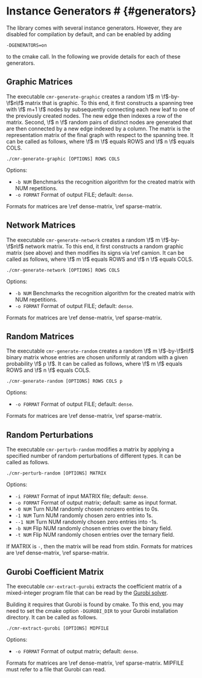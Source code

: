 # Instance Generators # {#generators}

The library comes with several instance generators.
However, they are disabled for compilation by default, and can be enabled by adding

    -DGENERATORS=on

to the cmake call.
In the following we provide details for each of these generators.

## Graphic Matrices ##

The executable `cmr-generate-graphic` creates a random \f$ m \f$-by-\f$n\f$ matrix that is graphic.
To this end, it first constructs a spanning tree with \f$ m+1 \f$ nodes by subsequently connecting each new leaf to one of the previously created nodes.
The new edge then indexes a row of the matrix.
Second, \f$ n \f$ random pairs of distinct nodes are generated that are then connected by a new edge indexed by a column.
The matrix is the representation matrix of the final graph with respect to the spanning tree.
It can be called as follows, where \f$ m \f$ equals ROWS and \f$ n \f$ equals COLS.

    ./cmr-generate-graphic [OPTIONS] ROWS COLS

Options:
  - `-b NUM`    Benchmarks the recognition algorithm for the created matrix with NUM repetitions.
  - `-o FORMAT` Format of output FILE; default: `dense`.

Formats for matrices are \ref dense-matrix, \ref sparse-matrix.

## Network Matrices ##

The executable `cmr-generate-network` creates a random \f$ m \f$-by-\f$n\f$ network matrix.
To this end, it first constructs a random graphic matrix (see above) and then modifies its signs via \ref camion.
It can be called as follows, where \f$ m \f$ equals ROWS and \f$ n \f$ equals COLS.

    ./cmr-generate-network [OPTIONS] ROWS COLS

Options:
  - `-b NUM`    Benchmarks the recognition algorithm for the created matrix with NUM repetitions.
  - `-o FORMAT` Format of output FILE; default: `dense`.

Formats for matrices are \ref dense-matrix, \ref sparse-matrix.

## Random Matrices ##

The executable `cmr-generate-random` creates a random \f$ m \f$-by-\f$n\f$ binary matrix whose entries are chosen uniformly at random with a given probability \f$ p \f$.
It can be called as follows, where \f$ m \f$ equals ROWS and \f$ n \f$ equals COLS.

    ./cmr-generate-random [OPTIONS] ROWS COLS p

Options:
  - `-o FORMAT` Format of output FILE; default: `dense`.

Formats for matrices are \ref dense-matrix, \ref sparse-matrix.

## Random Perturbations ##

The executable `cmr-perturb-random` modifies a matrix by applying a specified number of random perturbations of different types.
It can be called as follows.

    ./cmr-perturb-random [OPTIONS] MATRIX

Options:
  - `-i FORMAT` Format of input MATRIX file; default: `dense`.
  - `-o FORMAT` Format of output matrix; default: same as input format.
  - `-0 NUM`    Turn NUM randomly chosen nonzero entries to 0s.
  - `-1 NUM`    Turn NUM randomly chosen zero entries into 1s.
  - `--1 NUM`   Turn NUM randomly chosen zero entries into -1s.
  - `-b NUM`    Flip NUM randomly chosen entries over the binary field.
  - `-t NUM`    Flip NUM randomly chosen entries over the ternary field.

If MATRIX is `-`, then the matrix will be read from stdin.
Formats for matrices are \ref dense-matrix, \ref sparse-matrix.

## Gurobi Coefficient Matrix ##

The executable `cmr-extract-gurobi` extracts the coefficient matrix of a mixed-integer program file that can be read by the [Gurobi solver](https://www.gurobi.com).

Building it requires that Gurobi is found by cmake.
To this end, you may need to set the cmake option `-DGUROBI_DIR` to your Gurobi installation directory.
It can be called as follows.

    ./cmr-extract-gurobi [OPTIONS] MIPFILE

Options:
  - `-o FORMAT` Format of output matrix; default: `dense`.

Formats for matrices are \ref dense-matrix, \ref sparse-matrix.
MIPFILE must refer to a file that Gurobi can read.

